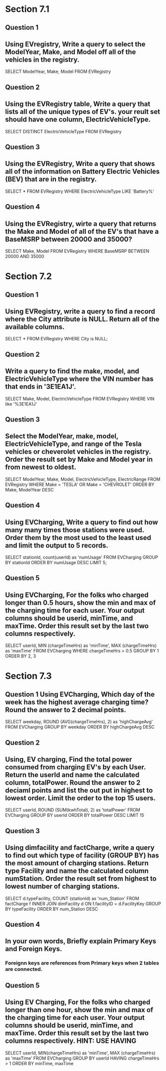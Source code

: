 # Section 7.1
## Question 1
## Using EVregistry, Write a query to select the ModelYear, Make, and Model off all of the vehicles in the registry.

SELECT  ModelYear, Make, Model
FROM EVRegistry

## Question 2
## Using the EVRegistry table, Write a query that lists all of the unique types of EV's. your reult set should have one column, ElectricVehicleType.

SELECT DISTINCT ElectricVehicleType
FROM EVRegistry

## Question 3
## Using the EVRegistry, Write a query that shows all of the information on Battery Electric Vehicles (BEV) that are in the registry.

SELECT *
FROM EVRegistry
WHERE ElectricVehicleType LIKE 'Battery%'

## Question 4
## Using the EVRegistry, wirte a query that returns the Make and Model of all of the EV's that have a BaseMSRP between 20000 and 35000?

SELECT Make, Model
FROM EVRegistry
WHERE BaseMSRP BETWEEN 20000 AND 35000


# Section 7.2
## Question 1
## Using EVRegistry, write a query to find a record where the City attribute is NULL. Return all of the available columns.

SELECT *
FROM EVRegistry
WHERE City is NULL;


## Question 2
## Write a query to find the make, model, and ElectricVehicleType where the VIN number has that ends in '3E1EA1J'.

SELECT Make, Model, ElectricVehicleType
FROM EVRegistry
WHERE VIN like '%3E1EA1J'

## Question 3
## Select the ModelYear, make, model, ElectricVehicleType, and range of the Tesla vehicles or cheverolet vehicles in the registry. Order the result set by Make and Model year in from newest to oldest.

SELECT ModelYear, Make, Model, ElectricVehicleType, ElectricRange
FROM EVRegistry
WHERE Make =  'TESLA' OR Make = 'CHEVROLET'
ORDER BY Make, ModelYear DESC

## Question 4
## Using EVCharging, Write a query to find out how many many times those stations were used. Order them by the most used to the least used and limit the output to 5 records.

SELECT stationId, count(userId) as 'numUsage'
FROM EVCharging
GROUP BY stationId
ORDER BY numUsage DESC
LIMIT 5;

## Question 5
## Using EVCharging, For the folks who charged longer than 0.5 hours, show the min and max of the charging time for each user. Your output columns should be userid, minTime, and maxTime. Order this result set by the last two columns respectively.

SELECT userId, MIN (chargeTimeHrs) as 'minTime', MAX (chargeTimeHrs) as 'maxTime'
FROM EVCharging 
WHERE chargeTimeHrs > 0.5
GROUP BY 1
ORDER BY 2, 3

# Section 7.3
## Question 1 Using EVCharging, Which day of the week has the highest average charging time? Round the answer to 2 decimal points.

SELECT weekday, ROUND (AVG(chargeTimeHrs), 2) as 'highChargeAvg'
FROM EVCharging
GROUP BY weekday
ORDER BY highChargeAvg DESC

## Question 2
## Using, EV charging, Find the total power consumed from charging EV's by each User. Return the userId and name the calculated column, totalPower. Round the answer to 2 deciaml points and list the out put in highest to lowest order. Limit the order to the top 15 users.

SELECT userId, ROUND (SUM(kwhTotal), 2) as 'totalPower'
FROM EVCharging
GROUP BY userId
ORDER BY  totalPower DESC
LIMIT 15

## Question 3
## Using dimfacility and factCharge, write a query to find out which type of facility (GROUP BY) has the most amount of charging stations. Return type Facility and name the calculated column numStation. Order the result set from highest to lowest number of charging stations.

SELECT d.typeFacility, COUNT (stationId) as 'num_Station'
FROM factCharge f INNER JOIN dimFacility d ON f.facilityID = d.FacilityKey
GROUP BY typeFacility
ORDER BY num_Station DESC

## Question 4
## In your own words, Briefly explain Primary Keys and Foreign Keys.
### Foreignn keys are references from Primary keys when 2 tables are connected.

## Question 5
## Using EV Charging, For the folks who charged longer than one hour, show the min and max of the charging time for each user. Your output columns should be userid, minTime, and maxTime. Order this result set by the last two columns respectively. HINT: USE HAVING

SELECT userId, MIN(chargeTimeHrs) as 'minTime', MAX (chargeTimeHrs) as 'maxTime'
FROM EVCharging
GROUP BY userId
HAVING chargeTimeHrs > 1
ORDER BY minTime, maxTime